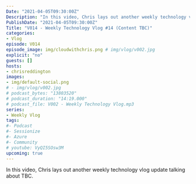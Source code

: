 ```yaml
---
Date: "2021-04-05T09:30:00Z"
Description: "In this video, Chris lays out another weekly technology vlog update talking about TBC"
PublishDate: "2021-04-05T09:30:00Z"
Title: "V014 - Weekly Technology Vlog #14 (Content TBC)"
categories:
- Vlog
episode: V014
episode_image: img/cloudwithchris.png # img/vlog/v002.jpg
explicit: "no"
guests: []
hosts:
- chrisreddington
images:
- img/default-social.png
# - img/vlog/v002.jpg
# podcast_bytes: "13803520"
# podcast_duration: "14:19.000"
# podcast_file: V002 - Weekly Technology Vlog.mp3
series:
- Weekly Vlog
tags:
#- Podcast
#- Sessionize
#- Azure
#- Community
# youtube: VyQI5SOsw3M
upcoming: true
---
```

In this video, Chris lays out another weekly technology vlog update talking about TBC.